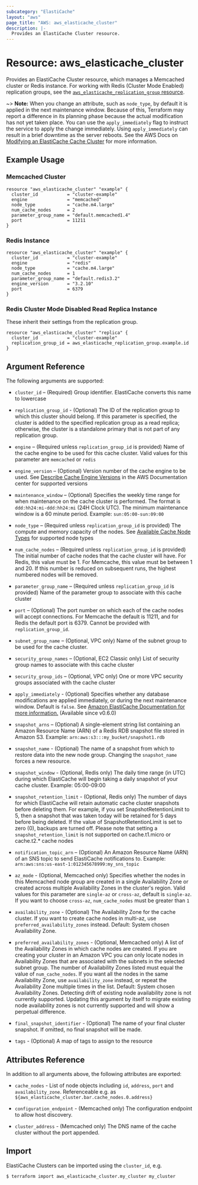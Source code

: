 ```yaml
---
subcategory: "ElastiCache"
layout: "aws"
page_title: "AWS: aws_elasticache_cluster"
description: |-
  Provides an ElastiCache Cluster resource.
---
```


# Resource: aws_elasticache_cluster

Provides an ElastiCache Cluster resource, which manages a Memcached cluster or Redis instance.
For working with Redis (Cluster Mode Enabled) replication groups, see the
[`aws_elasticache_replication_group` resource](/docs/providers/aws/r/elasticache_replication_group.html).

~> **Note:** When you change an attribute, such as `node_type`, by default
it is applied in the next maintenance window. Because of this, Terraform may report
a difference in its planning phase because the actual modification has not yet taken
place. You can use the `apply_immediately` flag to instruct the service to apply the
change immediately. Using `apply_immediately` can result in a brief downtime as the server reboots.
See the AWS Docs on [Modifying an ElastiCache Cache Cluster][2] for more information.

## Example Usage

### Memcached Cluster

```hcl
resource "aws_elasticache_cluster" "example" {
  cluster_id           = "cluster-example"
  engine               = "memcached"
  node_type            = "cache.m4.large"
  num_cache_nodes      = 2
  parameter_group_name = "default.memcached1.4"
  port                 = 11211
}
```

### Redis Instance

```hcl
resource "aws_elasticache_cluster" "example" {
  cluster_id           = "cluster-example"
  engine               = "redis"
  node_type            = "cache.m4.large"
  num_cache_nodes      = 1
  parameter_group_name = "default.redis3.2"
  engine_version       = "3.2.10"
  port                 = 6379
}
```

### Redis Cluster Mode Disabled Read Replica Instance

These inherit their settings from the replication group.

```hcl
resource "aws_elasticache_cluster" "replica" {
  cluster_id           = "cluster-example"
  replication_group_id = aws_elasticache_replication_group.example.id
}
```

## Argument Reference

The following arguments are supported:

* `cluster_id` – (Required) Group identifier. ElastiCache converts
  this name to lowercase

* `replication_group_id` - (Optional) The ID of the replication group to which this cluster should belong. If this parameter is specified, the cluster is added to the specified replication group as a read replica; otherwise, the cluster is a standalone primary that is not part of any replication group.

* `engine` – (Required unless `replication_group_id` is provided) Name of the cache engine to be used for this cache cluster.
 Valid values for this parameter are `memcached` or `redis`

* `engine_version` – (Optional) Version number of the cache engine to be used.
See [Describe Cache Engine Versions](https://docs.aws.amazon.com/cli/latest/reference/elasticache/describe-cache-engine-versions.html)
in the AWS Documentation center for supported versions

* `maintenance_window` – (Optional) Specifies the weekly time range for when maintenance
on the cache cluster is performed. The format is `ddd:hh24:mi-ddd:hh24:mi` (24H Clock UTC).
The minimum maintenance window is a 60 minute period. Example: `sun:05:00-sun:09:00`

* `node_type` – (Required unless `replication_group_id` is provided) The compute and memory capacity of the nodes. See
[Available Cache Node Types](https://aws.amazon.com/elasticache/details#Available_Cache_Node_Types) for
supported node types

* `num_cache_nodes` – (Required unless `replication_group_id` is provided) The initial number of cache nodes that the
cache cluster will have. For Redis, this value must be 1. For Memcache, this
value must be between 1 and 20. If this number is reduced on subsequent runs,
the highest numbered nodes will be removed.

* `parameter_group_name` – (Required unless `replication_group_id` is provided) Name of the parameter group to associate
with this cache cluster

* `port` – (Optional) The port number on which each of the cache nodes will accept connections. For Memcache the default is 11211, and for Redis the default port is 6379. Cannot be provided with `replication_group_id`.

* `subnet_group_name` – (Optional, VPC only) Name of the subnet group to be used
for the cache cluster.

* `security_group_names` – (Optional, EC2 Classic only) List of security group
names to associate with this cache cluster

* `security_group_ids` – (Optional, VPC only) One or more VPC security groups associated
 with the cache cluster

* `apply_immediately` - (Optional) Specifies whether any database modifications
     are applied immediately, or during the next maintenance window. Default is
     `false`. See [Amazon ElastiCache Documentation for more information.][1]
     (Available since v0.6.0)

* `snapshot_arns` – (Optional) A single-element string list containing an
Amazon Resource Name (ARN) of a Redis RDB snapshot file stored in Amazon S3.
Example: `arn:aws:s3:::my_bucket/snapshot1.rdb`

* `snapshot_name` - (Optional) The name of a snapshot from which to restore data into the new node group.  Changing the `snapshot_name` forces a new resource.

* `snapshot_window` - (Optional, Redis only) The daily time range (in UTC) during which ElastiCache will
begin taking a daily snapshot of your cache cluster. Example: 05:00-09:00

* `snapshot_retention_limit` - (Optional, Redis only) The number of days for which ElastiCache will
retain automatic cache cluster snapshots before deleting them. For example, if you set
SnapshotRetentionLimit to 5, then a snapshot that was taken today will be retained for 5 days
before being deleted. If the value of SnapshotRetentionLimit is set to zero (0), backups are turned off.
Please note that setting a `snapshot_retention_limit` is not supported on cache.t1.micro or cache.t2.* cache nodes

* `notification_topic_arn` – (Optional) An Amazon Resource Name (ARN) of an
SNS topic to send ElastiCache notifications to. Example:
`arn:aws:sns:us-east-1:012345678999:my_sns_topic`

* `az_mode` - (Optional, Memcached only) Specifies whether the nodes in this Memcached node group are created in a single Availability Zone or created across multiple Availability Zones in the cluster's region. Valid values for this parameter are `single-az` or `cross-az`, default is `single-az`. If you want to choose `cross-az`, `num_cache_nodes` must be greater than `1`

* `availability_zone` - (Optional) The Availability Zone for the cache cluster. If you want to create cache nodes in multi-az, use `preferred_availability_zones` instead. Default: System chosen Availability Zone.

* `preferred_availability_zones` - (Optional, Memcached only) A list of the Availability Zones in which cache nodes are created. If you are creating your cluster in an Amazon VPC you can only locate nodes in Availability Zones that are associated with the subnets in the selected subnet group. The number of Availability Zones listed must equal the value of `num_cache_nodes`. If you want all the nodes in the same Availability Zone, use `availability_zone` instead, or repeat the Availability Zone multiple times in the list. Default: System chosen Availability Zones. Detecting drift of existing node availability zone is not currently supported. Updating this argument by itself to migrate existing node availability zones is not currently supported and will show a perpetual difference.

* `final_snapshot_identifier` - (Optional) The name of your final cluster snapshot. If omitted, no final snapshot will be made.

* `tags` - (Optional) A map of tags to assign to the resource

## Attributes Reference

In addition to all arguments above, the following attributes are exported:

* `cache_nodes` - List of node objects including `id`, `address`, `port` and `availability_zone`.
   Referenceable e.g. as `${aws_elasticache_cluster.bar.cache_nodes.0.address}`

* `configuration_endpoint` - (Memcached only) The configuration endpoint to allow host discovery.
* `cluster_address` - (Memcached only) The DNS name of the cache cluster without the port appended.

[1]: https://docs.aws.amazon.com/AmazonElastiCache/latest/APIReference/API_ModifyCacheCluster.html
[2]: https://docs.aws.amazon.com/AmazonElastiCache/latest/UserGuide/Clusters.Modify.html


## Import

ElastiCache Clusters can be imported using the `cluster_id`, e.g.

```
$ terraform import aws_elasticache_cluster.my_cluster my_cluster
```
